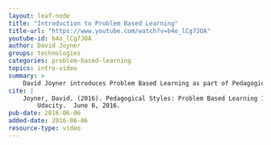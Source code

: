 ```yaml
---
layout: leaf-node
title: "Introduction to Problem Based Learning"
title-url: "https://www.youtube.com/watch?v=b4o_lCg7JOA"
youtube-id: b4o_lCg7JOA
author: David Joyner
groups: technologies
categories: problem-based-learning
topics: intro-video
summary: >
    David Joyner introduces Problem Based Learning as part of Pedagogical Styles.
cite: |
    Joyner, David. (2016). Pedagogical Styles: Problem Based Learning Introductory Video.
        Udacity.  June 6, 2016.
pub-date: 2016-06-06
added-date: 2016-06-06
resource-type: video
---
```

